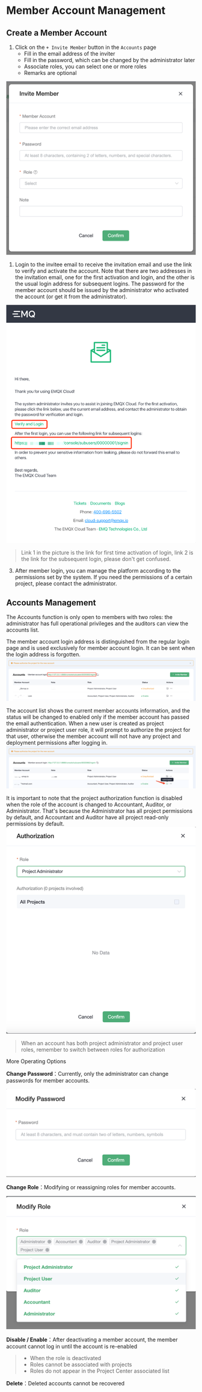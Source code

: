 
# Member Account Management

## Create a Member Account
1. Click on the `+ Invite Member` button in the `Accounts` page
	* Fill in the email address of the inviter
	* Fill in the password, which can be changed by the administrator later
	* Associate roles, you can select one or more roles
	* Remarks are optional

![default_project](./_assets/create_step1.png)


1. Login to the invitee email to receive the invitation email and use the link to verify and activate the account. Note that there are two addresses in the invitation email, one for the first activation and login, and the other is the usual login address for subsequent logins. The password for the member account should be issued by the administrator who activated the account (or get it from the administrator).

![default_project](./_assets/create_step2.png)

 > Link 1 in the picture is the link for first time activation of login, link 2 is the link for the subsequent login, please don't get confused.



3. After member login, you can manage the platform according to the permissions set by the system. If you need the permissions of a certain project, please contact the administrator.


## Accounts Management

The Accounts function is only open to members with two roles: the administrator has full operational privileges and the auditors can view the accounts list.

The member account login address is distinguished from the regular login page and is used exclusively for member account login. It can be sent when the login address is forgotten.
![default_project](./_assets/userpage_url.png)


The account list shows the current member accounts information, and the status will be changed to enabled only if the member account has passed the email authentication. When a new user is created as project administrator or project user role, it will prompt to authorize the project for that user, otherwise the member account will not have any project and deployment permissions after logging in.
![default_project](./_assets/create_warning.png)


It is important to note that the project authorization function is disabled when the role of the account is changed to Accountant, Auditor, or Administrator. That's because the Administrator has all project permissions by default, and Accountant and Auditor have all project read-only permissions by default.
![default_project](./_assets/authorize.png)
 > When an account has both project administrator and project user roles, remember to switch between roles for authorization


More Operating Options

**Change Password**：Currently, only the administrator can change passwords for member accounts.

![default_project](./_assets/more_1.png)

**Change Role**：Modifying or reassigning roles for member accounts.

![default_project](./_assets/more_2.png)

**Disable / Enable**：After deactivating a member account, the member account cannot log in until the account is re-enabled
> * When the role is deactivated
> * Roles cannot be associated with projects
> * Roles do not appear in the Project Center associated list
	

**Delete**：Deleted accounts cannot be recovered